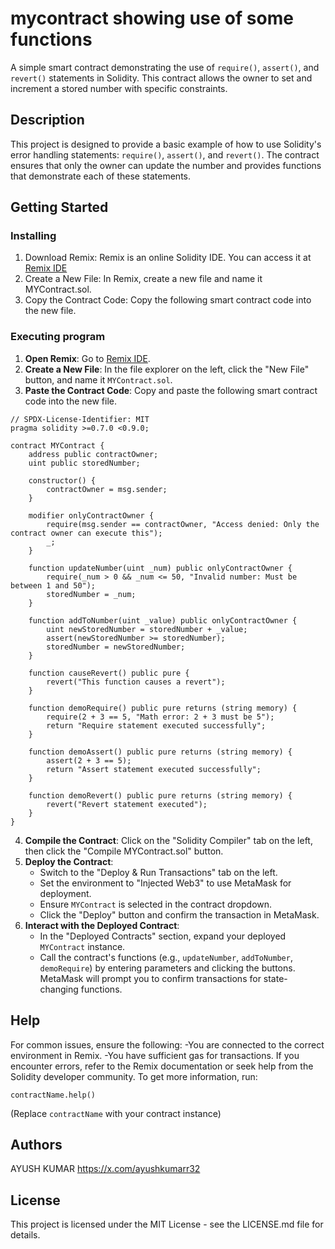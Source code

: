 # mycontract showing use of some functions

A simple smart contract demonstrating the use of `require()`, `assert()`, and `revert()` statements in Solidity. This contract allows the owner to set and increment a stored number with specific constraints.

## Description

This project is designed to provide a basic example of how to use Solidity's error handling statements: `require()`, `assert()`, and `revert()`. The contract ensures that only the owner can update the number and provides functions that demonstrate each of these statements.

## Getting Started

### Installing

1. Download Remix: Remix is an online Solidity IDE. You can access it at [Remix IDE](https://remix.ethereum.org/)
2. Create a New File: In Remix, create a new file and name it MYContract.sol.
3. Copy the Contract Code: Copy the following smart contract code into the new file.

### Executing program

1. **Open Remix**: Go to [Remix IDE](https://remix.ethereum.org/).
2. **Create a New File**: In the file explorer on the left, click the "New File" button, and name it `MYContract.sol`.
3. **Paste the Contract Code**: Copy and paste the following smart contract code into the new file.

```solidity
// SPDX-License-Identifier: MIT
pragma solidity >=0.7.0 <0.9.0;

contract MYContract {
    address public contractOwner;
    uint public storedNumber;

    constructor() {
        contractOwner = msg.sender;
    }

    modifier onlyContractOwner {
        require(msg.sender == contractOwner, "Access denied: Only the contract owner can execute this");
        _;
    }

    function updateNumber(uint _num) public onlyContractOwner {
        require(_num > 0 && _num <= 50, "Invalid number: Must be between 1 and 50");
        storedNumber = _num;
    }

    function addToNumber(uint _value) public onlyContractOwner {
        uint newStoredNumber = storedNumber + _value;
        assert(newStoredNumber >= storedNumber);
        storedNumber = newStoredNumber;
    }

    function causeRevert() public pure {
        revert("This function causes a revert");
    }

    function demoRequire() public pure returns (string memory) {
        require(2 + 3 == 5, "Math error: 2 + 3 must be 5");
        return "Require statement executed successfully";
    }

    function demoAssert() public pure returns (string memory) {
        assert(2 + 3 == 5);
        return "Assert statement executed successfully";
    }

    function demoRevert() public pure returns (string memory) {
        revert("Revert statement executed");
    }
}
```

4. **Compile the Contract**: Click on the "Solidity Compiler" tab on the left, then click the "Compile MYContract.sol" button.
5. **Deploy the Contract**: 
    - Switch to the "Deploy & Run Transactions" tab on the left.
    - Set the environment to "Injected Web3" to use MetaMask for deployment.
    - Ensure `MYContract` is selected in the contract dropdown.
    - Click the "Deploy" button and confirm the transaction in MetaMask.
6. **Interact with the Deployed Contract**: 
    - In the "Deployed Contracts" section, expand your deployed `MYContract` instance.
    - Call the contract's functions (e.g., `updateNumber`, `addToNumber`, `demoRequire`) by entering parameters and clicking the buttons. MetaMask will prompt you to confirm transactions for state-changing functions.

## Help

For common issues, ensure the following:
-You are connected to the correct environment in Remix.
-You have sufficient gas for transactions.
If you encounter errors, refer to the Remix documentation or seek help from the Solidity developer community.
To get more information, run:
```
contractName.help()
```
(Replace `contractName` with your contract instance)

## Authors


AYUSH KUMAR 
https://x.com/ayushkumarr32


## License

This project is licensed under the MIT License - see the LICENSE.md file for details.

